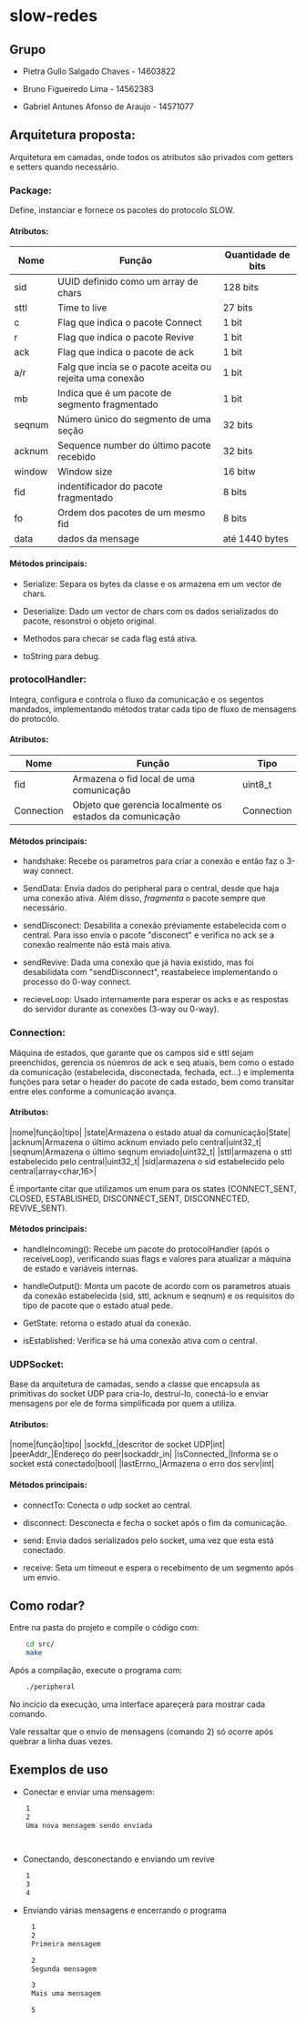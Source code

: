 # slow-redes

## Grupo

* Pietra Gullo Salgado Chaves - 14603822 

* Bruno Figueiredo Lima - 14562383

* Gabriel Antunes Afonso de Araujo - 14571077

## Arquitetura proposta:

Arquitetura em camadas, onde todos os atributos são privados com getters e setters quando necessário.

### **Package:**

Define, instanciar e fornece os pacotes do protocolo SLOW.

#### Atributos:

| Nome | Função | Quantidade de bits |
|------|--------|--------------------|
| sid | UUID definido como um array de chars | 128 bits |
| sttl | Time to live | 27 bits |
| c | Flag que indica o pacote Connect | 1 bit |
| r | Flag que indica o pacote Revive | 1 bit |
| ack | Flag que indica o pacote de ack | 1 bit |
| a/r | Falg que incia se o pacote aceita ou rejeita uma conexão | 1 bit |
| mb | Indica que é um pacote de segmento fragmentado | 1 bit |
| seqnum | Número único do segmento de uma seção | 32 bits |
| acknum | Sequence number do último pacote recebido | 32 bits |
| window | Window size | 16 bitw |
| fid | indentificador do pacote fragmentado | 8 bits |
| fo | Ordem dos pacotes de um mesmo fid | 8 bits
| data | dados da mensage | até 1440 bytes

#### Métodos principais:

- Serialize: Separa os bytes da classe e os armazena em um vector de chars.

- Deserialize: Dado um vector de chars com os dados serializados do pacote, resonstroi o objeto original.

- Methodos para checar se cada flag está ativa.

- toString para debug.

### **protocolHandler:**

Integra, configura e controla o fluxo da comunicação e os segentos mandados, implementando métodos tratar cada tipo de fluxo de mensagens do protocólo.

#### Atributos:

| Nome | Função | Tipo |
|------|--------|------|
|fid|Armazena o fid local de uma comunicação|uint8_t|
|Connection|Objeto que gerencia localmente os estados da comunicação|Connection|

#### Métodos principais:

- handshake: Recebe os parametros para criar a conexão e então faz o 3-way connect.

- SendData: Envia dados do peripheral para o central, desde que haja uma conexão ativa. Além disso, *fragmenta* o pacote sempre que necessário.

- sendDisconect: Desabilita a conexão préviamente estabelecida com o central. Para isso envia o pacote "disconect" e verifica no ack se a conexão realmente não está mais ativa.

- sendRevive: Dada uma conexão que já havia existido, mas foi desabilidata com "sendDisconnect", reastabelece implementando o processo do 0-way connect.

- recieveLoop: Usado internamente para esperar os acks e as respostas do servidor durante as conexões (3-way ou 0-way).

### **Connection:**

Máquina de estados, que garante que os campos sid e sttl sejam preenchidos, gerencia os núemros de ack e seq atuais, bem como o estado da comunicação (estabelecida, disconectada, fechada, ect...) e implementa funções para setar o header do pacote de cada estado, bem como transitar entre eles conforme a comunicação avança.

#### Atributos:

|nome|função|tipo|
|state|Armazena o estado atual da comunicação|State|
|acknum|Armazena o último acknum enviado pelo central|uint32_t|
|seqnum|Armazena o último seqnum enviado|uint32_t|
|sttl|armazena o sttl estabelecido pelo central|uint32_t|
|sid|armazena o sid estabelecido pelo central|array<char,16>|

É importante citar que utilizamos um enum para os states (CONNECT_SENT, CLOSED, ESTABLISHED, DISCONNECT_SENT, DISCONNECTED, REVIVE_SENT).

#### Métodos principais:

- handleIncoming(): Recebe um pacote do protocolHandler (após o receiveLoop), verificando suas flags e valores para atualizar a máquina de estado e variáveis internas.

- handleOutput(): Monta um pacote de acordo com os parametros atuais da conexão estabelecida (sid, sttl, acknum e seqnum) e os requisitos do tipo de pacote que o estado atual pede. 

- GetState: retorna o estado atual da conexão.

- isEstablished: Verifica se há uma conexão ativa com o central.


### **UDPSocket:**

Base da arquitetura de camadas, sendo a classe que encapsula as primitivas do socket UDP para cria-lo, destruí-lo, conectá-lo e enviar mensagens por ele de forma simplificada por quem a utiliza.

#### Atributos:

|nome|função|tipo|
|sockfd_|descritor de socket UDP|int|
|peerAddr_|Endereço do peer|sockaddr_in|
|isConnected_|Informa se o socket está conectado|bool|
|lastErrno_|Armazena o erro dos serv|int|

#### Métodos principais:

- connectTo: Conecta o udp socket ao central.

- disconnect: Desconecta e fecha o socket após o fim da comunicação.

- send: Envia dados serializados pelo socket, uma vez que esta está conectado.

- receive: Seta um timeout e espera o recebimento de um segmento após um envio.

## Como rodar?

Entre na pasta do projeto e compile o código com:

```bash
    cd src/
    make
```

Após a compilação, execute o programa com:

```bash
    ./peripheral
```

No incício da execução, uma interface apareçerá para mostrar cada comando.

Vale ressaltar que o envio de mensagens (comando 2) só ocorre após quebrar a linha duas vezes.

## Exemplos de uso

* Conectar e enviar uma mensagem:

```bash
    1
    2
    Uma nova mensagem sendo enviada

    
```

* Conectando, desconectando e enviando um revive

```bash
    1
    3
    4
```

* Enviando várias mensagens e encerrando o programa

  ```bash
    1
    2
    Primeira mensagem

    2
    Segunda mensagem

    3
    Mais uma mensagem

    5
  ```
